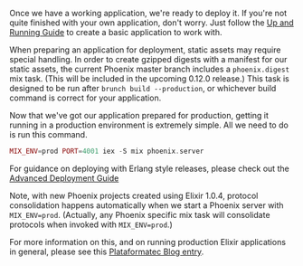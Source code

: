 Once we have a working application, we're ready to deploy it. If you're not quite finished with your own application, don't worry. Just follow the [Up and Running Guide](http://www.phoenixframework.org/docs/up-and-running) to create a basic application to work with.

When preparing an application for deployment, static assets may require special handling. In order to create gzipped digests with a manifest for our static assets, the current Phoenix master branch includes a `phoenix.digest` mix task. (This will be included in the upcoming 0.12.0 release.) This task is designed to be run after `brunch build --production`, or whichever build command is correct for your application.

Now that we've got our application prepared for production, getting it running in a production environment is extremely simple. All we need to do is run this command.

```elixir
MIX_ENV=prod PORT=4001 iex -S mix phoenix.server
```

For guidance on deploying with Erlang style releases, please check out the [Advanced Deployment Guide](http://www.phoenixframework.org/docs/advanced-deployment)

Note, with new Phoenix projects created using Elixir 1.0.4, protocol consolidation happens automatically when we start a Phoenix server with `MIX_ENV=prod`. (Actually, any Phoenix specific mix task will consolidate protocols when invoked with `MIX_ENV=prod`.)

For more information on this, and on running production Elixir applications in general, please see this [Plataformatec Blog entry](http://blog.plataformatec.com.br/2015/04/build-embedded-and-start-permanent-in-elixir-1-0-4/).
